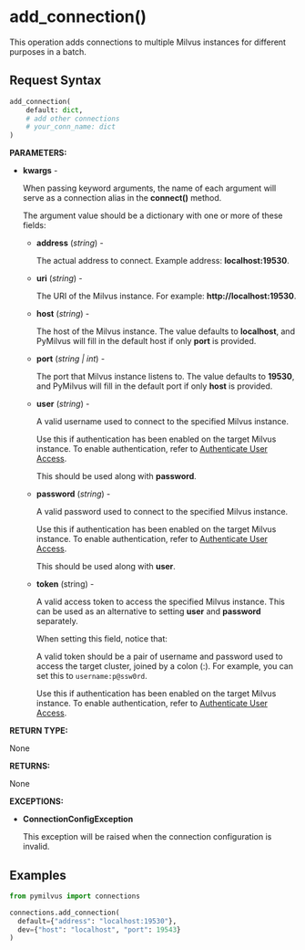 
# add_connection()

This operation adds connections to multiple Milvus instances for different purposes in a batch. 

## Request Syntax

```python
add_connection(
    default: dict,
    # add other connections
    # your_conn_name: dict
)
```

__PARAMETERS:__

- __kwargs__ - 

    When passing keyword arguments, the name of each argument will serve as a connection alias in the __connect()__ method.

    The argument value should be a dictionary with one or more of these fields:

    - __address__ (_string_) -

        The actual address to connect. Example address: __localhost:19530__.

    - __uri__ (_string_) -

        The URI of the Milvus instance. For example: __http://localhost:19530__.

    - __host__ (_string_) -

        The host of the Milvus instance. The value defaults to __localhost__, and PyMilvus will fill in the default host if only __port__ is provided.

    - __port__ (_string | int_) -

        The port that Milvus instance listens to. The value defaults to __19530__, and PyMilvus will fill in the default port if only __host__ is provided.

    - __user__ (_string_) -

        A valid username used to connect to the specified Milvus instance.

        Use this if authentication has been enabled on the target Milvus instance. To enable authentication, refer to [Authenticate User Access](https://milvus.io/docs/authenticate.md).

        This should be used along with __password__.

    - __password__ (_string_) -

        A valid password used to connect to the specified Milvus instance.

        Use this if authentication has been enabled on the target Milvus instance. To enable authentication, refer to [Authenticate User Access](https://milvus.io/docs/authenticate.md).

        This should be used along with __user__.

    - __token__ (string) -

        A valid access token to access the specified Milvus instance. This can be used as an alternative to setting __user__ and __password__ separately.

        When setting this field, notice that:

        A valid token should be a pair of username and password used to access the target cluster, joined by a colon (:). For example, you can set this to `username:p@ssw0rd`.

        Use this if authentication has been enabled on the target Milvus instance. To enable authentication, refer to [Authenticate User Access](https://milvus.io/docs/authenticate.md).

__RETURN TYPE:__

None

__RETURNS:__

None

__EXCEPTIONS:__

- __ConnectionConfigException__

    This exception will be raised when the connection configuration is invalid.

## Examples

```python
from pymilvus import connections

connections.add_connection(
  default={"address": "localhost:19530"},
  dev={"host": "localhost", "port": 19543}
)
```

